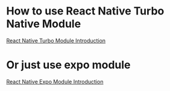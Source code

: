 # How to use React Native Turbo Native Module

[React Native Turbo Module Introduction](https://github.com/reactwg/react-native-new-architecture/blob/main/docs/turbo-modules.md)

# Or just use expo module

[React Native Expo Module Introduction](https://expo.nodejs.cn/modules/native-module-tutorial/)